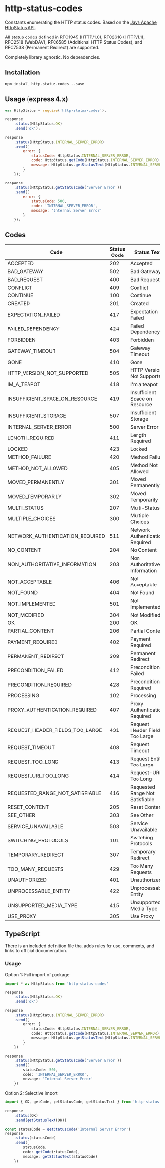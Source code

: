 # http-status-codes

Constants enumerating the HTTP status codes. Based on the [Java Apache HttpStatus API](http://hc.apache.org/httpclient-3.x/apidocs/org/apache/commons/httpclient/HttpStatus.html).

All status codes defined in RFC1945 (HTTP/1.0), RFC2616 (HTTP/1.1), RFC2518 (WebDAV), RFC6585 (Additional HTTP Status Codes), and RFC7538 (Permanent Redirect) are supported.

Completely library agnostic. No dependencies.

## Installation

```console
npm install http-status-codes --save
```

## Usage (express 4.x)

```javascript
var HttpStatus = require('http-status-codes');

response
	.status(HttpStatus.OK)
	.send('ok');

response
	.status(HttpStatus.INTERNAL_SERVER_ERROR)
	.send({
		error: {
			statusCode: HttpStatus.INTERNAL_SERVER_ERROR,
			code: HttpStatus.getCode(HttpStatus.INTERNAL_SERVER_ERROR),
			message: HttpStatus.getStatusText(HttpStatus.INTERNAL_SERVER_ERROR),
		}
	});

response
	.status(HttpStatus.getStatusCode('Server Error'))
	.send({
		error: {
			statusCode: 500,
			code: 'INTERNAL_SERVER_ERROR',
			message: 'Internal Server Error'
		}
	});
```

## Codes

Code                                | Status Code  | Status Text
------------------------------------|--------------|-----------------------------------
ACCEPTED                            | 202          | Accepted
BAD_GATEWAY                         | 502          | Bad Gateway
BAD_REQUEST                         | 400          | Bad Request
CONFLICT                            | 409          | Conflict
CONTINUE                            | 100          | Continue
CREATED                             | 201          | Created
EXPECTATION_FAILED                  | 417          | Expectation Failed
FAILED_DEPENDENCY                   | 424          | Failed Dependency
FORBIDDEN                           | 403          | Forbidden
GATEWAY_TIMEOUT                     | 504          | Gateway Timeout
GONE                                | 410          | Gone
HTTP_VERSION_NOT_SUPPORTED          | 505          | HTTP Version Not Supported
IM_A_TEAPOT                         | 418          | I'm a teapot
INSUFFICIENT_SPACE_ON_RESOURCE      | 419          | Insufficient Space on Resource
INSUFFICIENT_STORAGE                | 507          | Insufficient Storage
INTERNAL_SERVER_ERROR               | 500          | Server Error
LENGTH_REQUIRED                     | 411          | Length Required
LOCKED                              | 423          | Locked
METHOD_FAILURE                      | 420          | Method Failure
METHOD_NOT_ALLOWED                  | 405          | Method Not Allowed
MOVED_PERMANENTLY                   | 301          | Moved Permanently
MOVED_TEMPORARILY                   | 302          | Moved Temporarily
MULTI_STATUS                        | 207          | Multi-Status
MULTIPLE_CHOICES                    | 300          | Multiple Choices
NETWORK_AUTHENTICATION_REQUIRED     | 511          | Network Authentication Required
NO_CONTENT                          | 204          | No Content
NON_AUTHORITATIVE_INFORMATION       | 203          | Non Authoritative Information
NOT_ACCEPTABLE                      | 406          | Not Acceptable
NOT_FOUND                           | 404          | Not Found
NOT_IMPLEMENTED                     | 501          | Not Implemented
NOT_MODIFIED                        | 304          | Not Modified
OK                                  | 200          | OK
PARTIAL_CONTENT                     | 206          | Partial Content
PAYMENT_REQUIRED                    | 402          | Payment Required
PERMANENT_REDIRECT                  | 308          | Permanent Redirect
PRECONDITION_FAILED                 | 412          | Precondition Failed
PRECONDITION_REQUIRED               | 428          | Precondition Required
PROCESSING                          | 102          | Processing
PROXY_AUTHENTICATION_REQUIRED       | 407          | Proxy Authentication Required
REQUEST_HEADER_FIELDS_TOO_LARGE     | 431          | Request Header Fields Too Large
REQUEST_TIMEOUT                     | 408          | Request Timeout
REQUEST_TOO_LONG                    | 413          | Request Entity Too Large
REQUEST_URI_TOO_LONG                | 414          | Request-URI Too Long
REQUESTED_RANGE_NOT_SATISFIABLE     | 416          | Requested Range Not Satisfiable
RESET_CONTENT                       | 205          | Reset Content
SEE_OTHER                           | 303          | See Other
SERVICE_UNAVAILABLE                 | 503          | Service Unavailable
SWITCHING_PROTOCOLS                 | 101          | Switching Protocols
TEMPORARY_REDIRECT                  | 307          | Temporary Redirect
TOO_MANY_REQUESTS                   | 429          | Too Many Requests
UNAUTHORIZED                        | 401          | Unauthorized
UNPROCESSABLE_ENTITY                | 422          | Unprocessable Entity
UNSUPPORTED_MEDIA_TYPE              | 415          | Unsupported Media Type
USE_PROXY                           | 305          | Use Proxy

## TypeScript

There is an included definition file that adds rules for use, comments, and links to official documentation.

### Usage

Option 1: Full import of package

```typescript
import * as HttpStatus from 'http-status-codes'

response
	.status(HttpStatus.OK)
	.send('ok')

response
	.status(HttpStatus.INTERNAL_SERVER_ERROR)
	.send({
		error: {
			statusCode: HttpStatus.INTERNAL_SERVER_ERROR,
			code: HttpStatus.getCode(HttpStatus.INTERNAL_SERVER_ERROR),
			message: HttpStatus.getStatusText(HttpStatus.INTERNAL_SERVER_ERROR),
		}
	})

response
	.status(HttpStatus.getStatusCode('Server Error'))
	.send({
		statusCode: 500,
		code: 'INTERNAL_SERVER_ERROR',
		message: 'Internal Server Error'
	})
```

Option 2: Selective import

```typescript
import { OK, getCode, getStatusCode, getStatusText } from 'http-status-codes'

response
	.status(OK)
	.send(getStatusText(OK))

const statusCode = getStatusCode('Internal Server Error')
response
	.status(statusCode)
	.send({
		statusCode,
		code: getCode(statusCode),
		message: getStatusText(statusCode)
	})
```
